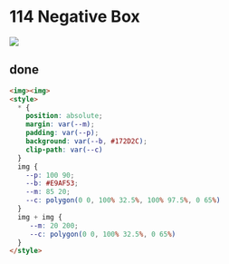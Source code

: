 # 114 Negative Box

![](https://raw.githubusercontent.com/sari3l/css_battle/main/media/16789602067862/16789602135883.png)

## done

```html
<img><img>
<style>
  * {
    position: absolute;
    margin: var(--m);
    padding: var(--p);
    background: var(--b, #172D2C);
    clip-path: var(--c)
  }
  img {
    --p: 100 90;
    --b: #E9AF53;
    --m: 85 20;
    --c: polygon(0 0, 100% 32.5%, 100% 97.5%, 0 65%)
  }
  img + img {
     --m: 20 200;
     --c: polygon(0 0, 100% 32.5%, 0 65%)
  }
</style>
```